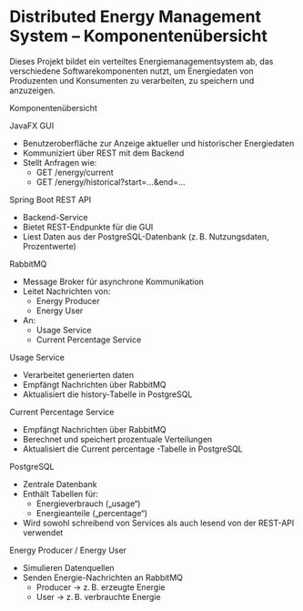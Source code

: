 # Distributed Energy Management System – Komponentenübersicht

Dieses Projekt bildet ein verteiltes Energiemanagementsystem ab, das verschiedene Softwarekomponenten nutzt, um Energiedaten von Produzenten und Konsumenten zu verarbeiten, zu speichern und anzuzeigen.

 Komponentenübersicht
 
 JavaFX GUI
- Benutzeroberfläche zur Anzeige aktueller und historischer Energiedaten
- Kommuniziert über REST mit dem Backend
- Stellt Anfragen wie:
  - GET /energy/current
  - GET /energy/historical?start=...&end=...

Spring Boot REST API
- Backend-Service
- Bietet REST-Endpunkte für die GUI
- Liest Daten aus der PostgreSQL-Datenbank (z. B. Nutzungsdaten, Prozentwerte)

 RabbitMQ
- Message Broker für asynchrone Kommunikation
- Leitet Nachrichten von:
  - Energy Producer
  - Energy User
- An:
  - Usage Service
  - Current Percentage Service

Usage Service
- Verarbeitet generierten daten 
- Empfängt Nachrichten über RabbitMQ
- Aktualisiert die history-Tabelle in PostgreSQL


Current Percentage Service
- Empfängt Nachrichten über RabbitMQ
- Berechnet und speichert prozentuale Verteilungen
- Aktualisiert die Current percentage -Tabelle in PostgreSQL

 PostgreSQL
- Zentrale Datenbank
- Enthält Tabellen für:
  - Energieverbrauch („usage“)
  - Energieanteile („percentage“)
- Wird sowohl schreibend von Services als auch lesend von der REST-API verwendet

Energy Producer / Energy User
- Simulieren Datenquellen
- Senden Energie-Nachrichten an RabbitMQ
  - Producer → z. B. erzeugte Energie
  - User → z. B. verbrauchte Energie
